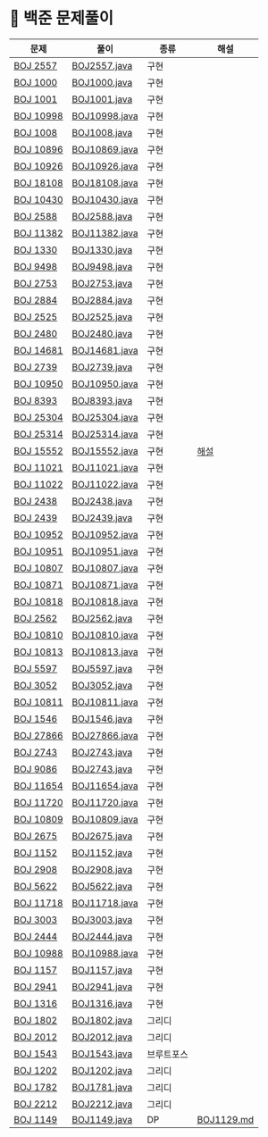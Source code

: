 # 📍 백준 문제풀이

| 문제                                                 | 풀이        | 종류   | 해설                                    |
|----------------------------------------------------|-----------|------|---------------------------------------|
| [BOJ 2557](https://www.acmicpc.net/problem/2557)   | [BOJ2557.java](BOJ%2FBOJ2557.java) | 구현   |                                       |
| [BOJ 1000](https://www.acmicpc.net/problem/1000)   | [BOJ1000.java](BOJ%2FBOJ1000.java) | 구현   |                                       |
| [BOJ 1001](https://www.acmicpc.net/problem/1001)   | [BOJ1001.java](BOJ%2FBOJ1001.java) | 구현   |                                       |
| [BOJ 10998](https://www.acmicpc.net/problem/10998) | [BOJ10998.java](BOJ%2FBOJ10998.java) | 구현   |                                       |
| [BOJ 1008](https://www.acmicpc.net/problem/1008)   | [BOJ1008.java](BOJ%2FBOJ1008.java) | 구현   |                                       |
| [BOJ 10896](https://www.acmicpc.net/problem/10896) | [BOJ10869.java](BOJ%2FBOJ10869.java) | 구현   |                                       |
| [BOJ 10926](https://www.acmicpc.net/problem/10926) | [BOJ10926.java](BOJ%2FBOJ10926.java) | 구현   |                                       |
| [BOJ 18108](https://www.acmicpc.net/problem/18108) | [BOJ18108.java](BOJ%2FBOJ18108.java) | 구현   |                                       |
| [BOJ 10430](https://www.acmicpc.net/problem/10430) | [BOJ10430.java](BOJ%2FBOJ10430.java) | 구현   |                                       |
| [BOJ 2588](https://www.acmicpc.net/problem/2588)   | [BOJ2588.java](BOJ%2FBOJ2588.java) | 구현   |                                       |
| [BOJ 11382](https://www.acmicpc.net/problem/11382) | [BOJ11382.java](BOJ%2FBOJ11382.java) | 구현   |                                       |
| [BOJ 1330](https://www.acmicpc.net/problem/1330)   | [BOJ1330.java](BOJ%2FBOJ1330.java) | 구현   |                                       |
| [BOJ 9498](https://www.acmicpc.net/problem/9498)   | [BOJ9498.java](BOJ%2FBOJ9498.java) | 구현   |                                       |
| [BOJ 2753](https://www.acmicpc.net/problem/2753)   | [BOJ2753.java](BOJ%2FBOJ2753.java) | 구현   |                                       |
| [BOJ 2884](https://www.acmicpc.net/problem/2884)   | [BOJ2884.java](BOJ%2FBOJ2884.java) | 구현   |                                       |
| [BOJ 2525](https://www.acmicpc.net/problem/2525)   | [BOJ2525.java](BOJ%2FBOJ2525.java) | 구현   |                                       |
| [BOJ 2480](https://www.acmicpc.net/problem/2480)   | [BOJ2480.java](BOJ%2FBOJ2480.java) | 구현   |                                       |
| [BOJ 14681](https://www.acmicpc.net/problem/14681) | [BOJ14681.java](BOJ%2FBOJ14681.java) | 구현   |                                       |
| [BOJ 2739](https://www.acmicpc.net/problem/2739)   | [BOJ2739.java](BOJ%2FBOJ2739.java) | 구현   |                                       |
| [BOJ 10950](https://www.acmicpc.net/problem/10950) | [BOJ10950.java](BOJ%2FBOJ10950.java) | 구현   |                                       |
| [BOJ 8393](https://www.acmicpc.net/problem/18393)  | [BOJ8393.java](BOJ%2FBOJ8393.java) | 구현   |                                       |
| [BOJ 25304](https://www.acmicpc.net/problem/25304) | [BOJ25304.java](BOJ%2FBOJ25304.java)| 구현   |                                       |
| [BOJ 25314](https://www.acmicpc.net/problem/25314) | [BOJ25314.java](BOJ%2FBOJ25314.java)| 구현   |                                       |
| [BOJ 15552](https://www.acmicpc.net/problem/15552) |[BOJ15552.java](BOJ%2FBOJ15552.java) | 구현   | [해설](https://azelhhh.tistory.com/103) |
| [BOJ 11021](https://www.acmicpc.net/problem/11021) |[BOJ11021.java](BOJ%2FBOJ11021.java) | 구현   |                                       |
| [BOJ 11022](https://www.acmicpc.net/problem/11022) |[BOJ11022.java](BOJ%2FBOJ11022.java) | 구현   |                                       |
| [BOJ 2438](https://www.acmicpc.net/problem/2438)   |[BOJ2438.java](BOJ%2FBOJ2438.java) | 구현   |                                       |
| [BOJ 2439](https://www.acmicpc.net/problem/2439)   |[BOJ2439.java](BOJ%2FBOJ2439.java)| 구현   |                                       |
| [BOJ 10952](https://www.acmicpc.net/problem/10952) |[BOJ10952.java](BOJ%2FBOJ10952.java)| 구현   |                                       |
| [BOJ 10951](https://www.acmicpc.net/problem/10951) |[BOJ10951.java](BOJ%2FBOJ10951.java)| 구현   |                                       |
| [BOJ 10807](https://www.acmicpc.net/problem/10807) |[BOJ10807.java](BOJ%2FBOJ10807.java)| 구현   |                                       |
| [BOJ 10871](https://www.acmicpc.net/problem/10871) |[BOJ10871.java](BOJ%2FBOJ10871.java)| 구현   |                                       |
| [BOJ 10818](https://www.acmicpc.net/problem/10818) |[BOJ10818.java](BOJ%2FBOJ10818.java)| 구현   |                                       |
| [BOJ 2562](https://www.acmicpc.net/problem/2562)   |[BOJ2562.java](BOJ%2FBOJ2562.java)| 구현   |                                       |
| [BOJ 10810](https://www.acmicpc.net/problem/10810) |[BOJ10810.java](BOJ%2FBOJ10810.java)| 구현   |                                       |
| [BOJ 10813](https://www.acmicpc.net/problem/10813) |[BOJ10813.java](BOJ%2FBOJ10813.java)| 구현   |                                       |
| [BOJ 5597](https://www.acmicpc.net/problem/5597)   |[BOJ5597.java](BOJ%2FBOJ5597.java)| 구현   |                                       |
| [BOJ 3052](https://www.acmicpc.net/problem/3052)   |[BOJ3052.java](BOJ%2FBOJ3052.java)| 구현   |                                       |
| [BOJ 10811](https://www.acmicpc.net/problem/10811) |[BOJ10811.java](BOJ%2FBOJ10811.java)| 구현   |                                       |
| [BOJ 1546](https://www.acmicpc.net/problem/1546)   |[BOJ1546.java](BOJ%2FBOJ1546.java)| 구현   |                                       |
| [BOJ 27866](https://www.acmicpc.net/problem/27866) |[BOJ27866.java](BOJ%2FBOJ27866.java)| 구현   |                                       |
| [BOJ 2743](https://www.acmicpc.net/problem/2743)   |[BOJ2743.java](BOJ%2FBOJ2743.java)| 구현   |                                       |
| [BOJ 9086](https://www.acmicpc.net/problem/9086)   |[BOJ2743.java](BOJ%2FBOJ2743.java)| 구현   |                                       |
| [BOJ 11654](https://www.acmicpc.net/problem/11654) |[BOJ11654.java](BOJ%2FBOJ11654.java)| 구현   |                                       |
| [BOJ 11720](https://www.acmicpc.net/problem/11720) |[BOJ11720.java](BOJ%2FBOJ11720.java)| 구현   |                                       |
| [BOJ 10809](https://www.acmicpc.net/problem/10809) |[BOJ10809.java](BOJ%2FBOJ10809.java)| 구현   |                                       |
| [BOJ 2675](https://www.acmicpc.net/problem/2675)   |[BOJ2675.java](BOJ%2FBOJ2675.java)| 구현   |                                       |
| [BOJ 1152](https://www.acmicpc.net/problem/1152)   |[BOJ1152.java](BOJ%2FBOJ1152.java)| 구현   |                                       |
| [BOJ 2908](https://www.acmicpc.net/problem/2908)   |[BOJ2908.java](BOJ%2FBOJ2908.java)| 구현   |                                       |
| [BOJ 5622](https://www.acmicpc.net/problem/5622)   |[BOJ5622.java](BOJ%2FBOJ5622.java)| 구현   |                                       |
| [BOJ 11718](https://www.acmicpc.net/problem/11718) |[BOJ11718.java](BOJ%2FBOJ11718.java)| 구현   |                                       |
| [BOJ 3003](https://www.acmicpc.net/problem/3003)   |[BOJ3003.java](BOJ%2FBOJ3003.java)| 구현   |                                       |
| [BOJ 2444](https://www.acmicpc.net/problem/2444)   |[BOJ2444.java](BOJ%2FBOJ2444.java)| 구현   |                                       |
| [BOJ 10988](https://www.acmicpc.net/problem/10988) |[BOJ10988.java](BOJ%2FBOJ10988.java)| 구현   |                                       |
| [BOJ 1157](https://www.acmicpc.net/problem/1157)   |[BOJ1157.java](BOJ%2FBOJ1157.java)| 구현   |                                       |
| [BOJ 2941](https://www.acmicpc.net/problem/2941)   |[BOJ2941.java](BOJ%2FBOJ2941.java)| 구현   |                                       |
| [BOJ 1316](https://www.acmicpc.net/problem/1316)   |[BOJ1316.java](BOJ%2FBOJ1316.java)| 구현   |                                       |
| [BOJ 1802](https://www.acmicpc.net/problem/1802)   |[BOJ1802.java](BOJ%2FBOJ1802.java)| 그리디  |                                       |
| [BOJ 2012](https://www.acmicpc.net/problem/2012)   |[BOJ2012.java](BOJ%2FBOJ2012.java)| 그리디  |                                       |
| [BOJ 1543](https://www.acmicpc.net/problem/1543)   |[BOJ1543.java](BOJ%2FBOJ1543.java)| 브루트포스 |                                       |
| [BOJ 1202](https://www.acmicpc.net/problem/1202)   |[BOJ1202.java](BOJ%2FBOJ1202.java)| 그리디  |                                       |
| [BOJ 1782](https://www.acmicpc.net/problem/1782)   |[BOJ1781.java](BOJ%2FBOJ1781.java)| 그리디  |                                       |
| [BOJ 2212](https://www.acmicpc.net/problem/2212)   |[BOJ2212.java](BOJ%2FBOJ2212.java)| 그리디  |                                       |
| [BOJ 1149](https://www.acmicpc.net/problem/1149)   |[BOJ1149.java](BOJ%2FBOJ1149.java)| DP   |             [BOJ1129.md](NOTE%2FBOJ1129.md)                          |






